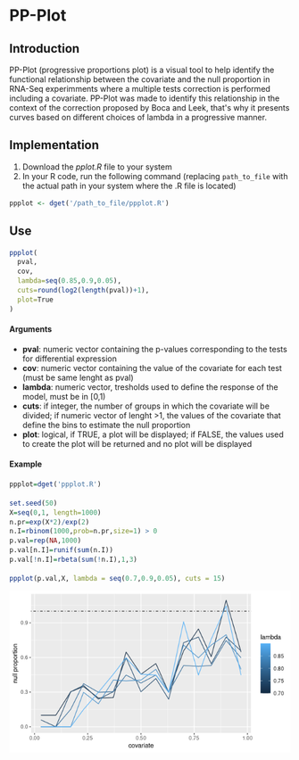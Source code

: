 # PP-Plot

## Introduction

PP-Plot (progressive proportions plot) is a visual tool to help identify the functional relationship between the covariate and the null proportion in RNA-Seq experimments where a multiple tests correction is performed including a covariate. PP-Plot was made to identify this relationship in the context of the correction proposed by Boca and Leek, that's why it presents curves based on different choices of lambda in a progressive manner.

## Implementation

1. Download the *pplot.R* file to your system
2. In your R code, run the following command (replacing `path_to_file` with the actual path in your system where the .R file is located)

```R
ppplot <- dget('/path_to_file/ppplot.R')
```
## Use

```R
ppplot(
  pval,
  cov,
  lambda=seq(0.85,0.9,0.05),
  cuts=round(log2(length(pval))+1),
  plot=True
)
```

#### Arguments

* **pval**:      numeric vector containing the p-values corresponding to the tests for differential expression
* **cov**:       numeric vector containing the value of the covariate for each test (must be same lenght as pval)
* **lambda**:    numeric vector, tresholds used to define the response of the model, must be in \[0,1)
* **cuts**:      if integer, the number of groups in which the covariate will be divided; if numeric vector of lenght >1, the values of the covariate that define the bins to estimate the null proportion
* **plot**:      logical, if TRUE, a plot will be displayed; if FALSE, the values used to create the plot will be returned and no plot will be displayed

#### Example

```R
ppplot=dget('ppplot.R')

set.seed(50)
X=seq(0,1, length=1000)
n.pr=exp(X*2)/exp(2)
n.I=rbinom(1000,prob=n.pr,size=1) > 0
p.val=rep(NA,1000) 
p.val[n.I]=runif(sum(n.I))
p.val[!n.I]=rbeta(sum(!n.I),1,3)

ppplot(p.val,X, lambda = seq(0.7,0.9,0.05), cuts = 15)
```
![example](ppplot.png)

